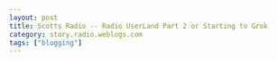 ```yaml
---
layout: post
title: Scotts Radio -- Radio UserLand Part 2 or Starting to Grok
category: story.radio.weblogs.com
tags: ["blogging"]
---
```

<head>
<meta http-equiv="Content-Type" content="text/html; charset=UTF-8">
    <meta http-equiv="Expires" content="Mon, 01 Jan 1990 01:00:00 GMT">
    <title>Scotts Radio :: Radio UserLand Part 2 or Starting to Grok</title>
    <style type="text/css">
      body {
        margin-top: 0px;
        margin-left: 0px;
        margin-right: 0px;
        margin-bottom: 0px;
        }

      body, td, p {
        font-family: verdana, sans-serif;
        font-size: 90%;
        }

      h2 { 
        font-family: Verdana, Arial, Helvetica, sans-serif; font-size: 24px; font-weight: bold
        }
      .header {
        font-family: Verdana, Arial, Helvetica, sans-serif; font-size: 40px; font-weight: bold
        }
      .realsmall {
        font-family: Verdana, Arial, Helvetica, sans-serif; font-size: 9px;
        }
      .small {
        font-family: Verdana, Arial, Helvetica, sans-serif; font-size: 10px;
        }
      </style>
    </head>

| 

 |

| ![](http://radio.weblogs.com/0103807/images/trans60x60.gif)  
 | Last updated: 8/20/2002; 9:19:51 AM  
 | ![](http://radio.weblogs.com/0103807/images/trans60x60.gif) |

| ![](http://radio.weblogs.com/0103807/images/trans60x1.gif)  
 | 

<font size="+3"><b><a href="http://radio.weblogs.com/0103807/" style="color:black; text-decoration:none">The FuzzyBlog!</a></b></font>  
_Marketing 101. Consulting 101. PHP Consulting. Random geeky stuff. I Blog Therefore I Am._

<font size="+1"><b>Scotts Radio :: Radio UserLand Part 2 or Starting to Grok</b></font>

# Radio Userland Part 2: Starting to Grok

* * *

![](http://fuzzygroup.net/writing/images/aaaTem2.jpg)

<font size="2"><b>When Parking Brakes Fail...</b></font>

### Beginning to Grok

Given that I am learning a new application, the picture seemed appropriate.&nbsp; Getting started with any new product is a "NASA we have a problem" type of thing.&nbsp; Still, Radio is fascinating and I am beginning to get it.&nbsp; Here's some more on the process.

### What's It Do?

At its core, Radio produces a regularly updated web page, a weblog.&nbsp; Think of a home page you update every single day.&nbsp; This I understood -- its why I downloaded it.&nbsp;

### Getting Started

After you download and install Radio, you go to your Programs menu (I'm on Windows) and run Radio.&nbsp; This \_should\_ bring up a window like that below:&nbsp;

![](http://fuzzygroup.net/writing/images/radiou5.jpg)

Note that I said should.&nbsp; I am running two machines and on one it does and on one it doesn't.&nbsp; I've been known to do more than my share of [multitasking](http://www.fuzzygroup.com/writing/whenwindowsprofilesfailandwhy.htm#multitasking) and perhaps that why -- corrupted browser issues.

Now, when it doesn't pop up, here's what to do.&nbsp; Click on the Radio Icon in the bottom right tool pane.

![](http://fuzzygroup.net/writing/images/radiou6.gif)

Now choose the Home Page option.&nbsp;&nbsp;

![](http://fuzzygroup.net/writing/images/radiou7.gif)

**Disclaimer** : Sorry about the slightly munged text in the picture above.&nbsp; [Jasc's](http://www.jasc.com/) Paint Shop Pro 7 doesn't paste as well as Paint Shop Pro 5.&nbsp; That's one of the reasons that I didn't upgrade yet and probably won't.&nbsp;

### Analyzing this Window&nbsp;

So, what do I do first?&nbsp; How do I get started.&nbsp;&nbsp; Lets take a look at the picture below.&nbsp; Please note that some of the red items are linked to text below.&nbsp;

<map name="FPMap0"><area shape="RECT" coords="197,44,473,79" href="#revisitingthemenu">
<area shape="RECT" coords="133,489,366,544" href="#publish"></map> ![](http://fuzzygroup.net/writing/images/radiou3.jpg)

&nbsp;

In my [first essay](http://fuzzygroup.net/writing/radiouserland_part01.htm) on Radio, I was confused about the term "File" menu.&nbsp; That was because Radio is, at its core, a browser based application.&nbsp; Don't worry about that now -- in a conversation with [Dave Winer](http://www.scripting.com/), I learned that where I had gone was advanced user stuff.&nbsp; And, with understanding, it makes more sense.&nbsp; Anyway...

### Wait!&nbsp; Halt!&nbsp; My Radio Doesn't Look Like Yours!

Probably the first thought out of your head was "My radio looks different".&nbsp; It looks something like this:&nbsp;

![](http://fuzzygroup.net/writing/images/radiou5.jpg)

That would be correct.&nbsp; Yes, indeed.&nbsp; Since Radio is based on a "theme" architecture, you can change what the actual publishing tool, Radio itself, looks like.&nbsp; Its easy to do this, its fast and it just looks great.&nbsp; I switched to the "Transmitter" theme to take on the Yellow/Orange look and feel from the standard blue and white.&nbsp; Don't be thrown by this, the same features are presents in all the themes and they seem to be in the same place so I think that my examples will still hold.

So, the first lesson, is that your weblog can look however you want it to AND you can get professional designer quality for no extra cost.&nbsp; Don't want to wait and learn how?&nbsp; Click the "Themes" link on the bar of links across the top of the screen.&nbsp;

### The "Menu"

I'm a long time software guy.&nbsp; When I hear the term "menu", I automatically think of a drop down menu.&nbsp; The menu in Radio is actually a set of hyperlinks across the top. I'm going to come back to this menu, under "[Revisiting the Menu](http://fuzzygroup.net/writing/radiouserland_part02.htm#revisitingthemenu)", in a bit but lets first talk about "Your First Post".

### Your First Post

So you want to post to your weblog, do you?&nbsp; Here's what to do:

1. Type some text into the big white area.&nbsp; "My First Weblog Entry" for example.&nbsp; 
2. Click the Post to Weblog button. 
3. You're done. 

### How do I Know that it is Posted?

This is actually a very good question.&nbsp; It almost certainly did but you want to be sure.&nbsp; There are two ways that your information could have been posted:&nbsp;

- An automatic post to the radio.weblogs.com web site and stored as your user # 
- By FTPing it to your own web server.&nbsp; If you knew how to set this up then you probably know how to find it. 

So, how do you view your post?&nbsp; It turns out that Radio has very intelligently included a link to it right on the home page.&nbsp; Take a look at the right hand side of the screen as shown below.

![](http://fuzzygroup.net/writing/images/radiou6.jpg)

When you click on this link, you be taken right to your weblog and then new content should just be there. Now, this is where I took a wrong turn during my first download of Radio.&nbsp;&nbsp;&nbsp;

<center></center>
### Danger Will Robinson.&nbsp; Danger.&nbsp;

Radio is a browser based application.&nbsp; This means that the browser DOES NOT save your information.&nbsp; If you have text typed in the Editing box and you move away from it by clicking on that link OR any other link, that text just goes away.&nbsp; Given that everything that controls Radio is a hyperlink, its surprisingly easy to lose content.

**Suggestion to Userland** : Put an overall Javascript based event handler tracking clicks versus keystrokes typed and if the # of keystrokes is high then flag the user before following the link.&nbsp;&nbsp;

This brings us to the obvious question -- How do I save my weblog without publishing it?

### Saving Without Publishing

The Post to Weblog button below the editing panel both saves your content and publishes it.&nbsp; This basically forces you to always go live with things that might not be ready.&nbsp; The solution is to set your Radio preferences to have both Post and Publish buttons.&nbsp; Follow this sequence:

- 

Choose the Prefs link at the top of the screen in the row of command links, the "menu".

- 

Under the Weblog grouping, click on the Three buttons or one option

- 

UNCHECK the checkbox for one button&nbsp;

- 

Click the Submit button

- 

Click the Home link at the top left of the menu

You should now see something like this:&nbsp;

![](http://fuzzygroup.net/writing/images/radiou7.jpg)

The Post button saves the material to your local database.&nbsp; The Publish button makes it public and the Post & Publish button does both.&nbsp;&nbsp;&nbsp;

### Revisiting the Menu

This is probably long enough now but just to close with the promised section "Revisiting the Menu".&nbsp; The different menus are:&nbsp;

- 

**Home** -- Jumps you back to the main editing window

- 

**News** -- Radio has interesting features with respect to News. I don't understand it yet.&nbsp; More later.

- 

**Stories** -- Essentially longer essays but written in the Radio environment.&nbsp; For example, this probably should have been written as a story but it was faster for me to use FrontPage.&nbsp;

- 

**Folder** -- Browsing the radio server layout so you can see how the data is stored

- 

**Events** -- Tracing what Radio does behind the scenes

- 

**Themes** -- Change the look and feel of your weblog with two clicks!

- 

**Tools** -- Utilities within the Radio environment

- 

**Prefs** -- Configuring Radio and how to make it function.&nbsp; For example, setting Radio to FTP to your own web server.

- 

**Help** -- Documentation

Radio is a \_very\_ sophisticated product under the hood.&nbsp; Trust me on this.&nbsp; It is just **powerful**.&nbsp; Still, if all you want to do is write a simple web log then you really only need to worry about the Main screen (which we already talked about) and the Themes section since making your weblog pretty is cool.&nbsp; Don't get confused by all that's there.&nbsp; Most of what you need is actually pretty easy.

### More Resources

Russ Lipton has actually written more than I have about Radio.&nbsp; You should really [read](http://radio.weblogs.com/0100059/) it. I'm doing this more to teach myself Radio than anything else.

### <font size="2"> </font>
#### Copyright

<font size="2">Copyright (c) 2002, J. Scott Johnson. Permission is granted to copy, distribute and/or modify this document under the terms of the GNU Free Documentation License, Version 1.1 or any later version published by the Free Software Foundation; with no Invariant Sections being, with no Front-Cover Texts, and with no Back-Cover Texts. A copy of the license is included in the section entitled "</font><font size="2">Appendix 1 - Terms of Use</font><font size="2">". </font>

<font size="2">Note: I'm new to writing a Free Documentation statement and the above might not be perfect. </font>

<script src="http://radiocomments.userland.com/comments?u=103807&amp;c=counts" type="text/javascript"></script>[comment&nbsp;[<script type="text/javascript" language="JavaScript">commentCounter ("stories/2002/08/20/scottsRadioRadioUserlandPart2OrStartingToGrok")</script>]](http://radiocomments.userland.com/comments?u=103807&p=stories%2F2002%2F08%2F20%2FscottsRadioRadioUserlandPart2OrStartingToGrok&link=http%3A%2F%2Fradio.weblogs.com%2F0103807%2Fstories%2F2002%2F08%2F20%2FscottsRadioRadioUserlandPart2OrStartingToGrok.html "Click here to comment on this page.")

<script language="JavaScript" type="text/javascript"><!--
	var imageUrl = "http://radio.xmlstoragesystem.com/weblogStats/count.gif";
	var imageTag = "<img src=\"" + imageUrl + "?group=radio1&usernum=103807&referer=" + escape (document.referrer) + "\" height=\"1\" width=\"1\">";
	document.write (imageTag);
	//--></script>

 | ![](http://radio.weblogs.com/0103807/images/trans60x1.gif)  
 |
| ![](http://radio.weblogs.com/0103807/images/trans60x60.gif)  
 | Copyright 2002 © The FuzzyStuff  
 | ![](http://radio.weblogs.com/0103807/images/trans60x60.gif)  
 |

